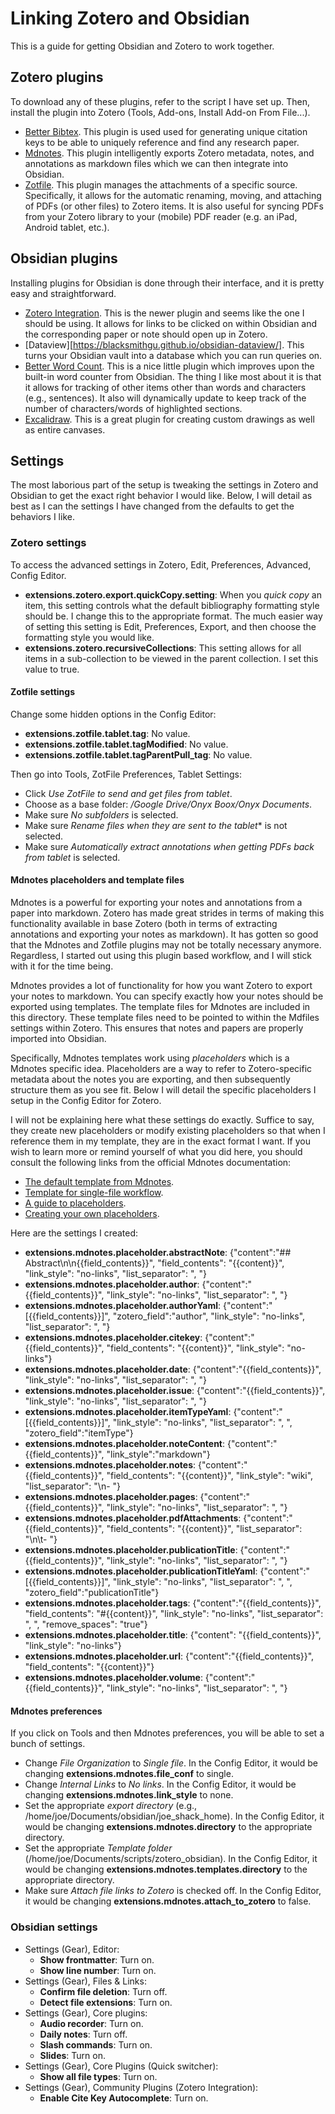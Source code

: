 # Linking Zotero and Obsidian

This is a guide for getting Obsidian and Zotero to work together.

## Zotero plugins

To download any of these plugins, refer to the script I have set up. Then, install the plugin into Zotero (Tools, Add-ons, Install Add-on From File...).

* [Better Bibtex](https://retorque.re/zotero-better-bibtex/). This plugin is used used for generating unique citation keys to be able to uniquely reference and find any research paper.
* [Mdnotes](https://argentinaos.com/zotero-mdnotes/). This plugin intelligently exports Zotero metadata, notes, and annotations as markdown files which we can then integrate into Obsidian.
* [Zotfile](http://zotfile.com/). This plugin manages the attachments of a specific source. Specifically, it allows for the automatic renaming, moving, and attaching of PDFs (or other files) to Zotero items. It is also useful for syncing PDFs from your Zotero library to your (mobile) PDF reader (e.g. an iPad, Android tablet, etc.).

## Obsidian plugins

Installing plugins for Obsidian is done through their interface, and it is pretty easy and straightforward.

* [Zotero Integration](https://github.com/mgmeyers/obsidian-zotero-integration). This is the newer plugin and seems like the one I should be using. It allows for links to be clicked on within Obsidian and the corresponding paper or note should open up in Zotero.
* [Dataview][https://blacksmithgu.github.io/obsidian-dataview/]. This turns your Obsidian vault into a database which you can run queries on.
* [Better Word Count](https://github.com/lukeleppan/better-word-count). This is a nice little plugin which improves upon the built-in word counter from Obsidian. The thing I like most about it is that it allows for tracking of other items other than words and characters (e.g., sentences). It also will dynamically update to keep track of the number of characters/words of highlighted sections.
* [Excalidraw](https://github.com/zsviczian/obsidian-excalidraw-plugin). This is a great plugin for creating custom drawings as well as entire canvases.

## Settings

The most laborious part of the setup is tweaking the settings in Zotero and Obsidian to get the exact right behavior I would like. Below, I will detail as best as I can the settings I have changed from the defaults to get the behaviors I like.

### Zotero settings

To access the advanced settings in Zotero, Edit, Preferences, Advanced, Config Editor.

* **extensions.zotero.export.quickCopy.setting**: When you *quick copy* an item, this setting controls what the default bibliography formatting style should be. I change this to the appropriate format. The much easier way of setting this setting is Edit, Preferences, Export, and then choose the formatting style you would like.
* **extensions.zotero.recursiveCollections**: This setting allows for all items in a sub-collection to be viewed in the parent collection. I set this value to true.

#### Zotfile settings

Change some hidden options in the Config Editor:

* **extensions.zotfile.tablet.tag**: No value.
* **extensions.zotfile.tablet.tagModified**: No value.
* **extensions.zotfile.tablet.tagParentPull_tag**: No value.

Then go into Tools, ZotFile Preferences, Tablet Settings:

* Click *Use ZotFile to send and get files from tablet*.
* Choose as a base folder: */Google Drive/Onyx Boox/Onyx Documents*.
* Make sure *No subfolders* is selected.
* Make sure *Rename files when they are sent to the tablet** is not selected.
* Make sure *Automatically extract annotations when getting PDFs back from tablet* is selected.

#### Mdnotes placeholders and template files

Mdnotes is a powerful for exporting your notes and annotations from a paper into markdown. Zotero has made great strides in terms of making this functionality available in base Zotero (both in terms of extracting annotations and exporting your notes as markdown). It has gotten so good that the Mdnotes and Zotfile plugins may not be totally necessary anymore. Regardless, I started out using this plugin based workflow, and I will stick with it for the time being.

Mdnotes provides a lot of functionality for how you want Zotero to export your notes to markdown. You can specify exactly how your notes should be exported using templates. The template files for Mdnotes are included in this directory. These template files need to be pointed to within the Mdfiles settings within Zotero. This ensures that notes and papers are properly imported into Obsidian.

Specifically, Mdnotes templates work using *placeholders* which is a Mdnotes specific idea. Placeholders are a way to refer to Zotero-specific metadata about the notes you are exporting, and then subsequently structure them as you see fit. Below I will detail the specific placeholders I setup in the Config Editor for Zotero.

I will not be explaining here what these settings do exactly. Suffice to say, they create new placeholders or modify existing placeholders so that when I reference them in my template, they are in the exact format I want. If you wish to learn more or remind yourself of what you did here, you should consult the following links from the official Mdnotes documentation:

* [The default template from Mdnotes](https://argentinaos.com/zotero-mdnotes/docs/advanced/templates/defaults/).
* [Template for single-file workflow](https://argentinaos.com/zotero-mdnotes/docs/advanced/templates/single-file).
* [A guide to placeholders](https://argentinaos.com/zotero-mdnotes/docs/advanced/placeholders/).
* [Creating your own placeholders](https://argentinaos.com/zotero-mdnotes/docs/advanced/formatting/).

Here are the settings I created:

* **extensions.mdnotes.placeholder.abstractNote**: {"content":"## Abstract\n\n{{field_contents}}", "field_contents": "{{content}}", "link_style": "no-links", "list_separator": ", "}
* **extensions.mdnotes.placeholder.author**: {"content":"{{field_contents}}", "link_style": "no-links", "list_separator": ", "}
* **extensions.mdnotes.placeholder.authorYaml**: {"content":"[{{field_contents}}]", "zotero_field":"author", "link_style": "no-links", "list_separator": ", "}
* **extensions.mdnotes.placeholder.citekey**: {"content":"{{field_contents}}", "field_contents": "{{content}}", "link_style": "no-links"}
* **extensions.mdnotes.placeholder.date**: {"content":"{{field_contents}}", "link_style": "no-links", "list_separator": ", "}
* **extensions.mdnotes.placeholder.issue**: {"content":"{{field_contents}}", "link_style": "no-links", "list_separator": ", "}
* **extensions.mdnotes.placeholder.itemTypeYaml**: {"content":"[{{field_contents}}]", "link_style": "no-links", "list_separator": ", ", "zotero_field":"itemType"}
* **extensions.mdnotes.placeholder.noteContent**: {"content":"{{field_contents}}", "link_style":"markdown"}
* **extensions.mdnotes.placeholder.notes**: {"content":"{{field_contents}}", "field_contents": "{{content}}", "link_style": "wiki", "list_separator": "\n- "}
* **extensions.mdnotes.placeholder.pages**: {"content":"{{field_contents}}", "link_style": "no-links", "list_separator": ", "}
* **extensions.mdnotes.placeholder.pdfAttachments**: {"content":"{{field_contents}}", "field_contents": "{{content}}", "list_separator": "\n\t- "}
* **extensions.mdnotes.placeholder.publicationTitle**: {"content":"{{field_contents}}", "link_style": "no-links", "list_separator": ", "}
* **extensions.mdnotes.placeholder.publicationTitleYaml**: {"content":"[{{field_contents}}]", "link_style": "no-links", "list_separator": ", ", "zotero_field":"publicationTitle"}
* **extensions.mdnotes.placeholder.tags**: {"content":"{{field_contents}}", "field_contents": "#{{content}}", "link_style": "no-links", "list_separator": ", ", "remove_spaces": "true"}
* **extensions.mdnotes.placeholder.title**: {"content": "{{field_contents}}", "link_style": "no-links"}
* **extensions.mdnotes.placeholder.url**: {"content":"{{field_contents}}", "field_contents": "{{content}}"}
* **extensions.mdnotes.placeholder.volume**: {"content":"{{field_contents}}", "link_style": "no-links", "list_separator": ", "}

#### Mdnotes preferences

If you click on Tools and then Mdnotes preferences, you will be able to set a bunch of settings.

* Change *File Organization* to *Single file*. In the Config Editor, it would be changing **extensions.mdnotes.file_conf** to single.
* Change *Internal Links* to *No links*. In the Config Editor, it would be changing **extensions.mdnotes.link_style** to none.
* Set the appropriate *export directory* (e.g., /home/joe/Documents/obsidian/joe_shack_home). In the Config Editor, it would be changing **extensions.mdnotes.directory** to the appropriate directory.
* Set the appropriate *Template folder* (/home/joe/Documents/scripts/zotero_obsidian). In the Config Editor, it would be changing **extensions.mdnotes.templates.directory** to the appropriate directory.
* Make sure *Attach file links to Zotero* is checked off. In the Config Editor, it would be changing **extensions.mdnotes.attach_to_zotero** to false.

### Obsidian settings

* Settings (Gear), Editor:
  * **Show frontmatter**: Turn on.
  * **Show line number**: Turn on.
* Settings (Gear), Files & Links:
  * **Confirm file deletion**: Turn off.
  * **Detect file extensions**: Turn on.
* Settings (Gear), Core plugins:
  * **Audio recorder**: Turn on.
  * **Daily notes**: Turn off.
  * **Slash commands**: Turn on.
  * **Slides**: Turn on.
* Settings (Gear), Core Plugins (Quick switcher):
  * **Show all file types**: Turn on.
* Settings (Gear), Community Plugins (Zotero Integration):
  * **Enable Cite Key Autocomplete**: Turn on.
